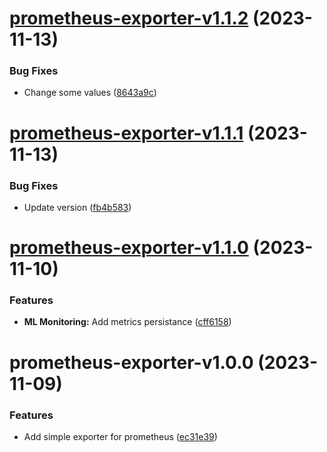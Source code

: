 # [prometheus-exporter-v1.1.2](https://github.com/MakairaIO/helm-charts/compare/prometheus-exporter-v1.1.1...prometheus-exporter-v1.1.2) (2023-11-13)


### Bug Fixes

* Change some values ([8643a9c](https://github.com/MakairaIO/helm-charts/commit/8643a9ca65d1bfe2ec3585fad527ab18ef49e8bd))

# [prometheus-exporter-v1.1.1](https://github.com/MakairaIO/helm-charts/compare/prometheus-exporter-v1.1.0...prometheus-exporter-v1.1.1) (2023-11-13)


### Bug Fixes

* Update version ([fb4b583](https://github.com/MakairaIO/helm-charts/commit/fb4b583f886cbf981ec537681dd07559013aca29))

# [prometheus-exporter-v1.1.0](https://github.com/MakairaIO/helm-charts/compare/prometheus-exporter-v1.0.0...prometheus-exporter-v1.1.0) (2023-11-10)


### Features

* **ML Monitoring:** Add metrics persistance ([cff6158](https://github.com/MakairaIO/helm-charts/commit/cff61584cb1ccec09ea42de54dd44414998a3497))

# prometheus-exporter-v1.0.0 (2023-11-09)


### Features

* Add simple exporter for prometheus ([ec31e39](https://github.com/MakairaIO/helm-charts/commit/ec31e39c8d6b53dc73b71ea439b62c35b1783f72))
